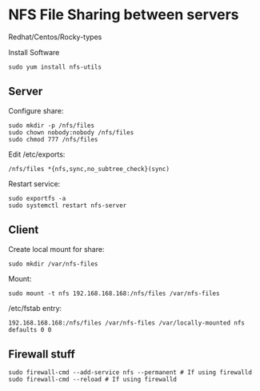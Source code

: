 # NFS File Sharing between servers
Redhat/Centos/Rocky-types

Install Software
```
sudo yum install nfs-utils
```

## Server
Configure share:
```
sudo mkdir -p /nfs/files
sudo chown nobody:nobody /nfs/files
sudo chmod 777 /nfs/files
```

Edit /etc/exports:
```
/nfs/files *{nfs,sync,no_subtree_check}(sync)
```

Restart service:
```
sudo exportfs -a
sudo systemctl restart nfs-server
```

## Client
Create local mount for share:
```
sudo mkdir /var/nfs-files
```

Mount:
```
sudo mount -t nfs 192.168.168.168:/nfs/files /var/nfs-files
```

/etc/fstab entry:
```
192.168.168.168:/nfs/files /var/nfs-files /var/locally-mounted nfs defaults 0 0
```

## Firewall stuff
```
sudo firewall-cmd --add-service nfs --permanent # If using firewalld
sudo firewall-cmd --reload # If using firewalld
```
